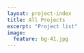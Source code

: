 ```yaml
---
layout: project-index
title: All Projects
excerpt: "Project list"
image:
  feature: bg-41.jpg
---
```

